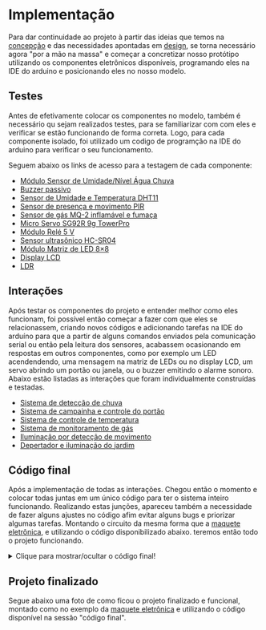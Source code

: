 # Implementação

Para dar continuidade ao projeto à partir das ideias que temos na [concepção](../concepcao.md) e das necessidades apontadas em [design](../design/design.md), se torna necessário agora "por a mão na massa" e começar a concretizar nosso protótipo utilizando os componentes eletrônicos disponíveis, programando eles na IDE do arduino e posicionando eles no nosso modelo.


## Testes

Antes de efetivamente colocar os componentes no modelo, também é necessário qu sejam realizados testes, para se familiarizar com com eles e verificar se estão funcionando de forma correta. Logo, para cada componente isolado, foi utilizado um codigo de programção na IDE do arduino para verificar o seu funcionamento.

Seguem abaixo os links de acesso para a testagem de cada componente:

- [Módulo Sensor de Umidade/Nível Água Chuva](testes/agua_sensor/agua_sensor.md)
- [Buzzer passivo](testes/buzzer/buzzer.md)
- [Sensor de Umidade e Temperatura DHT11](testes/dht11/dht11.md)
- [Sensor de presença e movimento PIR](testes/pir/pir.md)
- [Sensor de gás MQ-2 inflamável e fumaça](testes/mq2/mq2.md)
- [Micro Servo SG92R 9g TowerPro](testes/servo/servo.md)
- [Módulo Relé 5 V](testes/rele/rele.md)
- [Sensor ultrasônico HC-SR04](testes/hcsr04/hcsr04.md)
- [Módulo Matriz de LED 8×8](testes/matriz_led/matriz_led.md)
- [Display LCD](testes/display_lcd/display_lcd.md)
- [LDR](testes/ldr/ldr.md)

## Interações

Após testar os componentes do projeto e entender melhor como eles funcionam, foi possível então começar a fazer com que eles se relacionassem, criando novos códigos e adicionando tarefas na IDE do arduíno para que a partir de alguns comandos enviados pela comunicação serial ou então pela leitura dos sensores, acabassem ocasionando em respostas em outros componentes, como por exemplo um LED acendendendo, uma mensagem na matriz de LEDs ou no display LCD, um servo abrindo um portão ou janela, ou o buzzer emitindo o alarme sonoro. Abaixo estão listadas as interações que foram individualmente construídas e testadas.

- [Sistema de detecção de chuva](interacoes/chuva/chuva.md)
- [Sistema de campainha e controle do portão](interacoes/controle_portao/controle_portao.md)
- [Sistema de controle de temperatura](interacoes/temperatura/temperatura.md)
- [Sistema de monitoramento de gás](interacoes/gas/gas.md)
- [Iluminação por detecção de movimento](interacoes/luz/luz.md)
- [Depertador e iluminação do jardim](interacoes/sensor_luz/sensor_luz.md)
 
 
 ## Código final
 Após a implementação de todas as interações. Chegou então o momento e colocar todas juntas em um único código para ter o sistema inteiro funcionando. Realizando estas junções, apareceu também a necessidade de fazer alguns ajustes no código afim evitar alguns bugs e priorizar algumas tarefas. Montando o circuito da mesma forma que a [maquete eletrônica](../design/mqt_eletronica.png), e utilizando o código disponibilizado abaixo. teremos então todo o projeto funcionando.
 
 <details>
  <summary>Clique para mostrar/ocultar o código final!</summary>
 
 ```C
 // Definição dos pinos
#define PINO_SENSOR_AGUA A1   // pino sensor agua
#define LUZ_AGUA 52           // pino LED da agua
#define JANELAPIN 10          // pino servo janela
#define PINO_BUZZER 12        // pino buzzer
#define PORTAOPIN 11          // pino servo portao
#define pirPORTAO 53          // pino sensor PIR portao
#define pino_trigger 49       // trigger portao HC-SR04
#define pino_echo 51          // echo portao HC-SR04
#define DHT11PIN A0           // pino DHT11
#define DHTTYPE  DHT11        // modelo DHT
#define RELE 13               // pino relé
#define pirCASA 47            // pino sensor PIR interno 
#define LUZ_CASA 50           // pino LED iluminação interna
#define ENTRADA_GAS A3        // pino do sensor de gás
#define MCLK  2               // CLK matriz de led
#define MCS 3                 // CS matriz de led
#define MDIN 23               // DIN matriz de led
#define PINO_LDR A2           // pino sensor LDR
#define LED_JARDIM 48         // pino LED do jardim

//bibliotecas
#include <Servo.h> // servo motor
#include <Wire.h> // LCD
#include <LiquidCrystal_I2C.h> // LCD
#include <Ultrasonic.h>  // sensor ultrassonico
#include <DHT.h> //  DHT
#include <MatrizLed.h> // matriz de led

MatrizLed matriz; // nomeando matriz de led
Servo JANELA; // Nomeando o servo da janela
Servo PORTAO; // Nomeando o servo do portao
LiquidCrystal_I2C lcd(0x27, 20, 4);// Define o endereço LCD para 0x27 para um display de 16 caracteres e 2 linhas
Ultrasonic ultrasonic(pino_trigger, pino_echo); // Inicializa o sensor de proximidade
DHT dht(DHT11PIN, DHTTYPE);   // inicializa o DHT11

#define DEBUG // testes de funcionamento do código

/*  Variáveis para daterminar a frequência
    que as tarefas irão ler os dados,
    "periodo" : o tempo em que vai ler novamente
    "tempo" :  marca o momento da última leitura*/
const unsigned long periodo_tarefa_agua = 1000;     // sensor de agua
unsigned long tempo_tarefa_agua = millis();
const unsigned long periodo_tarefa_buzzer = 1000;  // buzzer
unsigned long tempo_tarefa_buzzer = 0;
const unsigned long periodo_tarefa_temp = 1000;  // controle de temperatura
unsigned long tempo_tarefa_temp = millis();
const unsigned long periodo_tarefa_gas = 500;  // vazamento de gás
unsigned long tempo_tarefa_gas = millis();
const unsigned long periodo_tarefa_portao = 1000; // abre/fecha portão
unsigned long tempo_tarefa_portao = millis();
const unsigned long periodo_tarefa_janela = 1000;  // abre/fecha janela
unsigned long tempo_tarefa_janela = millis();
const unsigned long periodo_tarefa_visita = 500;  // presença no portão
unsigned long tempo_tarefa_visita = millis();
const unsigned long periodo_tarefa_lcd = 2000;    // lcd
unsigned long tempo_tarefa_lcd = millis();
const unsigned long periodo_tarefa_luzdm = 500;  // luz por detecção de movimento
unsigned long tempo_tarefa_luzdm = millis();
const unsigned long periodo_tarefa_matriz = 2000; // matriz de led
unsigned long tempo_tarefa_matriz = millis();
const unsigned long periodo_tarefa_ldr = 1000;    // sensor LDR
unsigned long tempo_tarefa_ldr = millis();

/* Variáveis de manipulação das tarefas */
int posp = 0;                // posição servo portão
int pos = 0;                 // posição servo janela
bool abre_portao = false;    // portao aberto/fechado
bool abre_janela = false;    // janela aberta/fechada
bool ligar_LCD = false;      // ligar LCD
bool chuva = false;          // define se está chovendo
int estado_alarme = LOW;     // variável do alarme
bool ligar_alarme = false;   // variável do alarme
int aSensor;                 // sensor de gás
bool ligar_matriz = false;   // ligar a matriz de LED
bool gas = false;            // tarefas relacionadas ao gás
bool despertador = false;    // despertador no LDR
bool dia = false;            // indica se é dia ou noite

// Função setup é executada apenas uma vez
void setup() {
  Serial.begin(9600);  // inicia a comunicação serial a 9600 bits por segundo
  while (!Serial);

  /* configurando entradas de dados digitais */
  pinMode (pirPORTAO, INPUT);     // PIR do portão
  pinMode (pirCASA, INPUT);       // PIR interno

  /* configurando saídas de dados*/
  pinMode (LUZ_AGUA, OUTPUT);     // LED da agua
  pinMode (PINO_BUZZER, OUTPUT);  // Buzzer
  pinMode (RELE, OUTPUT);         // Relé
  pinMode (LUZ_CASA, OUTPUT);     // LED interno
  pinMode (LED_JARDIM, OUTPUT);   // LED do jardim

  JANELA.attach(JANELAPIN);       //Porta onde o servo da janela está conectado
  PORTAO.attach(PORTAOPIN);       //Porta onde o servo do portão está conectado

  digitalWrite(PINO_BUZZER, HIGH ); // inicia o buzzer desligado

  lcd.init();       // inicializa o LCD
  lcd.backlight();  // liga a luz de fundo

  dht.begin();      // inicializa a classe do dht

  matriz.begin(MDIN, MCLK, MCS, 2); // dataPin, clkPin, csPin, numero de matrizes de 8x8
  matriz.rotar(false);              // Caso ocorra falha

  PORTAO.write(posp);  //coloca o portão na posição inicial (fechado)
  JANELA.write(pos);   // coloca a janela na posição inicial (fechada)
}


/* Função loop() é responsável por escalonar as tarefas.
   Essa função é executada eternamente enquanto o Arduino estiver  energizado */
void loop() {
  tarefa_buzzer();
  tarefa_portao();
  tarefa_janela();
  tarefa_matriz();
  tarefa_lcd();
  tarefa_ldr();
  tarefa_agua();
  tarefa_visita();
  tarefa_temp();
  tarefa_luzdm();
  tarefa_gas();
  tarefa_serial();
}

void tarefa_agua() {
  unsigned long tempo_atual = millis();
  int valorSensor;

  if (tempo_atual - tempo_tarefa_agua > periodo_tarefa_agua) {
    tempo_tarefa_agua = tempo_atual;

    valorSensor = analogRead(PINO_SENSOR_AGUA);

#ifdef DEBUG
    Serial.print("Agua : ");  // printa na tela o valor que o sensor de água está enviando
    Serial.println(valorSensor);
#endif

    if (valorSensor > 300) {    // Quando detecta água (300) abre janela, mostra no LCD e acende o LED da agua
      digitalWrite(LUZ_AGUA, HIGH);
      ligar_LCD = true;
      abre_janela = false;
      chuva = true;
    }
    else {  // se não, desliga o LED da água e tira a mensagem do LCD
      digitalWrite(LUZ_AGUA, LOW);
      chuva = false;
    }
  }
}

void tarefa_serial() {  // comandos do teclado para manipulação do sistema

  /* Caso tenha recebido algum dado do PC */
  if (Serial.available()) {
    char dado_recebido = Serial.read();

    /* Depuração */
    Serial.print("Recebido:");
    Serial.println(dado_recebido);

    if (dado_recebido == 'a') { // reseta as variáveis relacionadas a, matriz, lcd e buzzer
      if (ligar_alarme == true)
        ligar_alarme = false;
      if (ligar_matriz == true)
        ligar_matriz = false;
      if (gas == true)
        gas = false;
      if (despertador == true)
        despertador = false;
    }

    if (dado_recebido == 'p') {// abre ou fecha o portão
      if (ligar_alarme == true)
        ligar_alarme = false;
      if (abre_portao == true)
        abre_portao = false;
      else
        abre_portao = true;
    }

    if (dado_recebido == 'j') { // abre ou fecha a janela
      if (abre_janela == true)
        abre_janela = false;
      else
        abre_janela = true;
    }
    if (dado_recebido == 'd') { // liga ou desliga o despertador
      if (despertador == true) {
        despertador = false;
        Serial.println("despertador desativado");
      }
      else {
        despertador = true;
        Serial.println("despertador ativado");
      }
    }

  }
}

void tarefa_portao() {  // abre o fecha o portão de acordo com a variável global "abre_portao"
  unsigned long tempo_atual = millis();

  /* Hora de executar essa tarefa */
  if (tempo_atual - tempo_tarefa_portao > periodo_tarefa_portao) {
    tempo_tarefa_portao = tempo_atual;

    if (abre_portao == true) {
      if (posp < 90) {
        for (posp = 0; posp <= 90; posp += 1) {
          // Troca de posição
          PORTAO.write(posp);
          // Aguarda 10 ms
          delay(10);
        }
      }
    }
    else {
      if (posp > 0) {
        for (posp = 90; posp >= 0; posp -= 1) {
          // Troca de posição
          PORTAO.write(posp);
          // Aguarda 10 ms
          delay(10);
        }
      }
    }
  }
}

void tarefa_janela() {  // abre ou fecha a janela de acordo com a variável "abre_janela"

  unsigned long tempo_atual = millis();

  /* Hora de executar essa tarefa */
  if (tempo_atual - tempo_tarefa_janela > periodo_tarefa_janela) {
    tempo_tarefa_janela = tempo_atual;

    if (abre_janela == true) {
      if (pos < 180) {
        for (pos = 0; pos <= 180; pos += 1) {
          // Troca de posição
          JANELA.write(pos);
          // Aguarda 10 ms
          delay(10);
        }
      }
    }
    else {
      if (pos > 0) {
        for (pos = 180; pos >= 0; pos -= 1) {
          // Troca de posição
          JANELA.write(pos);
          // Aguarda 10 ms
          delay(10);
        }
      }
    }
  }
}

void tarefa_visita() {    // ativa o alarme quando há alguém próximo ao portão
  unsigned long tempo_atual = millis();

  /* Hora de executar essa tarefa */
  if (tempo_atual - tempo_tarefa_visita > periodo_tarefa_visita) {
    tempo_tarefa_visita = tempo_atual;
    
    float cmMsec;
    cmMsec = ultrasonic.distanceRead(CM);

    // Se houver movimento próximo do portão
    if ((digitalRead(pirPORTAO) == HIGH) && cmMsec <= 5 ) {
      // Enviar para monitor serial
      Serial.println("Presença detectada no portão");
      ligar_alarme = true;
    }
  }
}

void tarefa_lcd() { // mostra as mensagens de gás ou chuva de acordo com a prioridade

  unsigned long tempo_atual = millis();

  /* Hora de executar essa tarefa */
  if (tempo_atual - tempo_tarefa_lcd > periodo_tarefa_lcd) {
    tempo_tarefa_lcd = tempo_atual;

    if (ligar_LCD == true) {
      lcd.clear();
      if ( gas == true) { // tarefa de gás tem maior prioridade
        lcd.setCursor(1, 0);
        // Imprime uma mensagem no LCD
        lcd.print("Vazamento de");
        // Posição do cursor
        lcd.setCursor(1, 1);
        // Imprime uma mensagem no LCD
        lcd.print("gas, cuidado!");
      }
      else if ( chuva == true) {
        lcd.setCursor(1, 0);
        // Imprime uma mensagem no LCD
        lcd.print("Chuva, olhe a");
        // Posição do cursor
        lcd.setCursor(1, 1);
        // Imprime uma mensagem no LCD
        lcd.print("roupa no varal!");
      }
    }
  }
}

void tarefa_buzzer() { // manipulação do buzzer pela variável "ligar_alarme"

  unsigned long tempo_atual = millis();

  /* Hora de executa essa tarefa */
  if (tempo_atual - tempo_tarefa_buzzer > periodo_tarefa_buzzer) {
    tempo_tarefa_buzzer = tempo_atual;

    if (ligar_alarme == true) {

      if (estado_alarme == HIGH) {
        estado_alarme = LOW;
        tone(PINO_BUZZER, 2000);
      }
      else {
        estado_alarme = HIGH;

        /* Depende do Buzzer:
           Se acionado com NPN, use apenas noTone(PINO_BUZZER);
           Se acionado com PNP, use abaixo para deixar o pino em nível alto.
            noTone(PINO_BUZZER);
            digitalWrite(PINO_BUZZER, HIGH);
        */
        noTone(PINO_BUZZER);
        digitalWrite(PINO_BUZZER, HIGH);
      }
    }
    else {
      noTone(PINO_BUZZER);
      digitalWrite(PINO_BUZZER, HIGH);
    }
  }
}

void tarefa_temp() { // tarefa responsável por ligar o cooler quando a temperatura está alta
  unsigned long tempo_atual = millis ();

  //Hora de enviar os dados caso tenha passado 2000 ms
  if (tempo_atual - tempo_tarefa_temp > periodo_tarefa_temp) {

    tempo_tarefa_temp = tempo_atual;
    // Lê a temperatura em Celsius
    float t = dht.readTemperature();

    // Verifica se alguma leitura falhou
    if (isnan(t)) {
      Serial.println(F("Falha ao ler o sensor DHT!"));
      return;
    }

#ifdef DEBUG
    Serial.print("temperatura celsius : ");
    Serial.println(t);
#endif

    // Envia para o computador (serial) os dados
    if (t > 28)
      digitalWrite(RELE, LOW);
    else
      digitalWrite(RELE, HIGH);
  }
}

void tarefa_luzdm() { // liga/desliga de acordo com a detecção de movimento

  unsigned long tempo_atual = millis();

  /* Hora de executar essa tarefa */
  if (tempo_atual - tempo_tarefa_luzdm > periodo_tarefa_luzdm) {

    tempo_tarefa_luzdm = tempo_atual;

    // Se houver movimento
    if (digitalRead(pirCASA) == HIGH)
      digitalWrite(LUZ_CASA, HIGH); // acender luz
    else
      digitalWrite(LUZ_CASA, LOW); //apagar luz
  }
}

void tarefa_gas() { // tarefa responsável pelo monitoramento de gás
  unsigned long tempo_atual = millis ();

  //Hora de enviar os dados caso tenha passado 1000 ms
  if (tempo_atual - tempo_tarefa_gas > periodo_tarefa_gas) {
    tempo_tarefa_gas = tempo_atual;

    // Faz a leitura do sensor
    aSensor = analogRead(ENTRADA_GAS);


#ifdef DEBUG
    Serial.print("Leitura do gas: ");
    Serial.println(aSensor);
    Serial.println();
#endif

    if (aSensor >= 400) {   // quando há uma concentração perigosa (400) de gás.
      ligar_alarme = true;  
      ligar_matriz = true;
      ligar_LCD = true;
      gas = true;           // ativa mensagem de gás
      abre_janela = true;

    }
  }
}

void tarefa_matriz() {  // gerencia as mensagens da matriz "GAS" e "BOM DIA" de acordo com prioridade
  unsigned long tempo_atual = millis ();

  //Hora de enviar os dados caso tenha passado 1000 ms
  if (tempo_atual - tempo_tarefa_matriz > periodo_tarefa_matriz) {
    tempo_tarefa_matriz = tempo_atual;

    matriz.borrar();
    if (ligar_matriz == true) {
      if (gas == true) {
        matriz.escribirFraseScroll("GAS", 65);
      }
      else if ((despertador == true) && (dia == true) ) {
        matriz.escribirFraseScroll("BOM DIA", 65);
      }
    }
  }
}

void tarefa_ldr() { // tarefa do sensor de luz
  unsigned long tempo_atual = millis();

  int valorLDR;

  /* Hora de enviar os dados analógicos caso tenha passado 1000 ms */
  if (tempo_atual - tempo_tarefa_ldr > periodo_tarefa_ldr) {
    tempo_tarefa_ldr = tempo_atual;

    valorLDR = analogRead(PINO_LDR);

#ifdef DEBUG
    Serial.print("Valor : ");
    Serial.println(valorLDR);
#endif

    //Acender o LED de acordo com o valor da entrada analógica
    if (valorLDR < 400) {  //  liga o led do jardim se a claridade for baixa (400)
      dia = false;
      digitalWrite(LED_JARDIM, HIGH);
    }
    else { // desliga o led se a claridade estiver adequada
      dia = true;
      digitalWrite(LED_JARDIM, LOW);
      ligar_matriz = true;

      if (despertador == true) {  // se o despertador está ativado, abre a janela e liga o alarme
        abre_janela = true;
        ligar_alarme = true;
      }
    }
  }
} 
 ```
</details>
 
 ## Projeto finalizado
 Segue abaixo uma foto de como ficou o projeto finalizado e funcional, montado como no exemplo da [maquete eletrônica](../design/mqt_eletronica.png) e utilizando o código disponível na sessão "código final".
